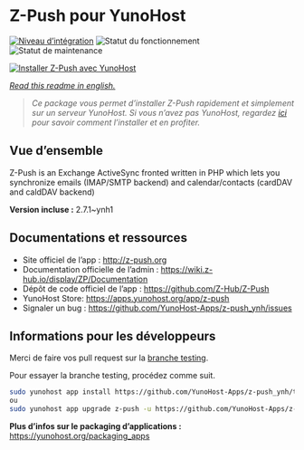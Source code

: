 <!--
N.B.: This README was automatically generated by https://github.com/YunoHost/apps/tree/master/tools/README-generator
It shall NOT be edited by hand.
-->

# Z-Push pour YunoHost

[![Niveau d’intégration](https://dash.yunohost.org/integration/z-push.svg)](https://dash.yunohost.org/appci/app/z-push) ![Statut du fonctionnement](https://ci-apps.yunohost.org/ci/badges/z-push.status.svg) ![Statut de maintenance](https://ci-apps.yunohost.org/ci/badges/z-push.maintain.svg)

[![Installer Z-Push avec YunoHost](https://install-app.yunohost.org/install-with-yunohost.svg)](https://install-app.yunohost.org/?app=z-push)

*[Read this readme in english.](./README.md)*

> *Ce package vous permet d’installer Z-Push rapidement et simplement sur un serveur YunoHost.
Si vous n’avez pas YunoHost, regardez [ici](https://yunohost.org/#/install) pour savoir comment l’installer et en profiter.*

## Vue d’ensemble

Z-Push is an Exchange ActiveSync fronted written in PHP which lets you synchronize emails (IMAP/SMTP backend) and calendar/contacts (cardDAV and caldDAV backend)


**Version incluse :** 2.7.1~ynh1
## Documentations et ressources

* Site officiel de l’app : <http://z-push.org>
* Documentation officielle de l’admin : <https://wiki.z-hub.io/display/ZP/Documentation>
* Dépôt de code officiel de l’app : <https://github.com/Z-Hub/Z-Push>
* YunoHost Store: <https://apps.yunohost.org/app/z-push>
* Signaler un bug : <https://github.com/YunoHost-Apps/z-push_ynh/issues>

## Informations pour les développeurs

Merci de faire vos pull request sur la [branche testing](https://github.com/YunoHost-Apps/z-push_ynh/tree/testing).

Pour essayer la branche testing, procédez comme suit.

``` bash
sudo yunohost app install https://github.com/YunoHost-Apps/z-push_ynh/tree/testing --debug
ou
sudo yunohost app upgrade z-push -u https://github.com/YunoHost-Apps/z-push_ynh/tree/testing --debug
```

**Plus d’infos sur le packaging d’applications :** <https://yunohost.org/packaging_apps>